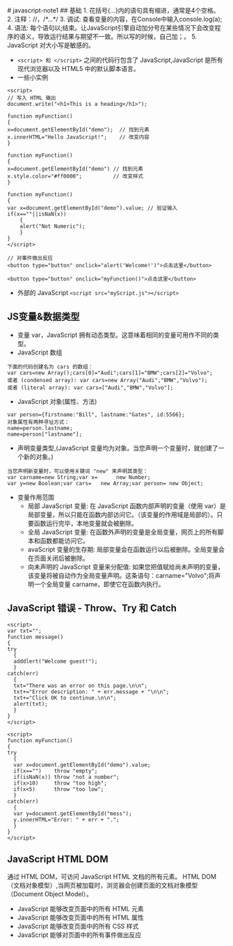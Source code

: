 <head><meta charset="UTF-8"></head>
# javascript-note1
## 基础
1. 花括号{...}内的语句具有缩进，通常是4个空格。
2. 注释：//，/*...*/
3. 调试: 查看变量的内容，在Console中输入console.log(a);
4. 语法: 每个语句以;结束。让JavaScript引擎自动加分号在某些情况下会改变程序的语义，导致运行结果与期望不一致。所以写的时候，自己加；。
5. JavaScript 对大小写是敏感的。

* `<script> 和 </script>` 之间的代码行包含了 JavaScript,JavaScript 是所有现代浏览器以及 HTML5 中的默认脚本语言。
*  一些小实例

```
<script>
// 写入 HTML 输出
document.write("<h1>This is a heading</h1>");

function myFunction()
{
x=document.getElementById("demo");  // 找到元素
x.innerHTML="Hello JavaScript!";    // 改变内容
}

function myFunction()
{
x=document.getElementById("demo") // 找到元素
x.style.color="#ff0000";          // 改变样式
}

function myFunction()
{
var x=document.getElementById("demo").value; // 验证输入
if(x==""||isNaN(x))
	{
	alert("Not Numeric");
	}
}
</script>

// 对事件做出反应
<button type="button" onclick="alert('Welcome!')">点击这里</button>

<button type="button" onclick="myFunction()">点击这里</button>
```

*  外部的 JavaScript `<script src="myScript.js"></script>`

## JS变量&数据类型
* 变量 var，JavaScript 拥有动态类型。这意味着相同的变量可用作不同的类型。
* JavaScript 数组
```
下面的代码创建名为 cars 的数组：
var cars=new Array();cars[0]="Audi";cars[1]="BMW";cars[2]="Volvo";
或者 (condensed array): var cars=new Array("Audi","BMW","Volvo");
或者 (literal array): var cars=["Audi","BMW","Volvo"];
```
* JavaScript 对象(属性、方法)
```
var person={firstname:"Bill", lastname:"Gates", id:5566};
对象属性有两种寻址方式：
name=person.lastname;
name=person["lastname"];
```
* 声明变量类型,(JavaScript 变量均为对象。当您声明一个变量时，就创建了一个新的对象。)
```
当您声明新变量时，可以使用关键词 "new" 来声明其类型：
var carname=new String;var x=      new Number;
var y=new Boolean;var cars=   new Array;var person= new Object;
```
* 变量作用范围
    * 局部 JavaScript 变量: 在 JavaScript 函数内部声明的变量（使用 var）是局部变量，所以只能在函数内部访问它。（该变量的作用域是局部的）。只要函数运行完毕，本地变量就会被删除。
    * 全局 JavaScript 变量: 在函数外声明的变量是全局变量，网页上的所有脚本和函数都能访问它。
    * avaScript 变量的生存期: 局部变量会在函数运行以后被删除。全局变量会在页面关闭后被删除。
    * 向未声明的 JavaScript 变量来分配值: 如果您把值赋给尚未声明的变量，该变量将被自动作为全局变量声明。这条语句：carname="Volvo";将声明一个全局变量 carname，即使它在函数内执行。
## JavaScript 错误 - Throw、Try 和 Catch
```
<script>
var txt="";
function message()
{
try
  {
  adddlert("Welcome guest!");
  }
catch(err)
  {
  txt="There was an error on this page.\n\n";
  txt+="Error description: " + err.message + "\n\n";
  txt+="Click OK to continue.\n\n";
  alert(txt);
  }
}
</script>

<script>
function myFunction()
{
try
  {
  var x=document.getElementById("demo").value;
  if(x=="")    throw "empty";
  if(isNaN(x)) throw "not a number";
  if(x>10)     throw "too high";
  if(x<5)      throw "too low";
  }
catch(err)
  {
  var y=document.getElementById("mess");
  y.innerHTML="Error: " + err + ".";
  }
}
</script>
```
## JavaScript HTML DOM
通过 HTML DOM，可访问 JavaScript HTML 文档的所有元素。
HTML DOM （文档对象模型）,当网页被加载时，浏览器会创建页面的文档对象模型（Document Object Model）。
* JavaScript 能够改变页面中的所有 HTML 元素
* JavaScript 能够改变页面中的所有 HTML 属性
* JavaScript 能够改变页面中的所有 CSS 样式
* JavaScript 能够对页面中的所有事件做出反应
